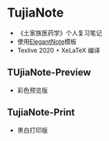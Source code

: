 # TujiaNote

* 《土家族医药学》个人复习笔记
* 使用[ElegantNote](https://github.com/ElegantLaTeX/ElegantNote)模板
* Texlive 2020 + XeLaTeX 编译

## TUjiaNote-Preview

* 彩色预览版

## TujiaNote-Print

* 黑白打印版
